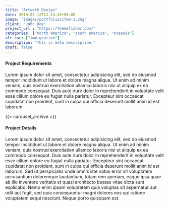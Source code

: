 ```yaml
---
title: "Artwork Design"
date: 2019-05-12T12:14:34+06:00
image: "images/portfolio/item-1.png"
client: "John Doe"
project_url : "https://themefisher.com/"
categories: ["north america", "south america", "oceania"]
alt_cat: ["immigration"]
description: "This is meta description."
draft: false
---
```


#### Project Requirements

Lorem ipsum dolor sit amet, consectetur adipisicing elit, sed do eiusmod tempor incididunt ut labore
et dolore magna aliqua. Ut enim ad minim veniam, quis nostrud exercitation ullamco laboris nisi ut aliquip
ex ea commodo consequat. Duis aute irure dolor in reprehenderit in voluptate velit esse cillum dolore eu
fugiat nulla pariatur. Excepteur sint occaecat cupidatat non proident, sunt in culpa qui officia deserunt
mollit anim id est laborum.

{{< carousel_archive >}}

#### Project Details

Lorem ipsum dolor sit amet, consectetur adipisicing elit, sed do eiusmod tempor incididunt ut labore et
dolore magna aliqua. Ut enim ad minim veniam, quis nostrud exercitation ullamco laboris nisi ut aliquip ex
ea commodo consequat. Duis aute irure dolor in reprehenderit in voluptate velit esse cillum dolore eu fugiat
nulla pariatur. Excepteur sint occaecat cupidatat non proident, sunt in culpa qui officia deserunt mollit
anim id est laborum. Sed ut perspiciatis unde omnis iste natus error sit voluptatem accusantium doloremque
laudantium, totam rem aperiam, eaque ipsa quae ab illo inventore veritatis et quasi architecto beatae vitae
dicta sunt explicabo. Nemo enim ipsam voluptatem quia voluptas sit aspernatur aut odit aut fugit, sed quia
consequuntur magni dolores eos qui ratione voluptatem sequi nesciunt. Neque porro quisquam est.